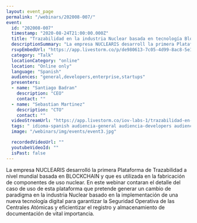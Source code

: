 ```yaml
---
layout: event_page
permalink: "/webinars/202008-007/"
event:
  id: "202008-007"
  timestamp: "2020-08-24T21:00:00.000Z"
  title: "Trazabilidad en la industria Nuclear basada en tecnología Blockchain"
  descriptionSummary: "La empresa NUCLEARIS desarroll la primera Plataforma de Trazabilidad a nivel mundial basada en BLOCKCHAIN y que es utilizada en la fabricac…"
  rsvpEmbedUrl: "https://app.livestorm.co/p/de980613-7c05-4d99-8ac8-5e1cef829757/form"
  category: "Talk"
  locationCategory: "online"
  location: "Online only"
  language: "Spanish"
  audiences: "general,developers,enterprise,startups"
  presenters:
  - name: "Santiago Badran"
    description: "CEO"
    contact: ""
  - name: "Sebastian Martinez"
    description: "CTO"
    contact: ""
  videoStreamUrl: "https://app.livestorm.co/iov-labs-1/trazabilidad-en-la-industria-nuclear"
  tags: " idioma-spanish audiencia-general audiencia-developers audiencia-enterprise audiencia-startups"
  image: "/webinars/img/events/event3.jpg"

  recordedVideoUrl: ""
  youtubeVideoId: ""
  isPast: false
---
```



La empresa NUCLEARIS desarrolló la primera Plataforma de Trazabilidad a nivel mundial basada en BLOCKCHAIN y que es utilizada en la fabricación de componentes de uso nuclear. En este webinar contaran el detalle del caso de uso de esta plataforma que pretende generar un cambio de paradigma en la industria Nuclear basado en la implementación de una nueva tecnología digital para garantizar la Seguridad Operativa de las Centrales Atómicas y eficientizar el registro y almacenamiento de documentación de vital importancia.

